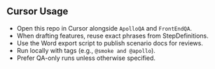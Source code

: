 ## Cursor Usage

- Open this repo in Cursor alongside `ApolloQA` and `FrontEndQA`.
- When drafting features, reuse exact phrases from StepDefinitions.
- Use the Word export script to publish scenario docs for reviews.
- Run locally with tags (e.g., `@smoke and @apollo`).
- Prefer QA-only runs unless otherwise specified.
